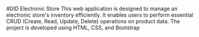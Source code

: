 #DID Electronic Store
This web application is designed to manage an electronic store's inventory efficiently. It enables users to perform essential CRUD (Create, Read, Update, Delete) operations on product data. The project is developed using HTML, CSS, and Bootstrap